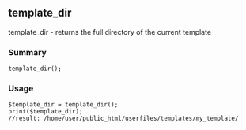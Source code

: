 ## template_dir

template_dir - returns the full directory of the current template

### Summary

`template_dir();`

### Usage
```
$template_dir = template_dir();
print($template_dir); 
//result: /home/user/public_html/userfiles/templates/my_template/
```